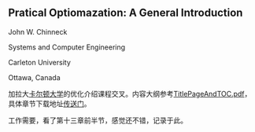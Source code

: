 ## Pratical Optiomazation: A General Introduction

John W. Chinneck

Systems and Computer Engineering

Carleton University

Ottawa, Canada


加拉大[卡尔顿大学](http://carleton.ca/)的优化介绍课程交叉。内容大纲参考[TitlePageAndTOC.pdf](TitlePageAndTOC.pdf)，具体章节下载地址[传送门](http://www.sce.carleton.ca/faculty/chinneck/po.html)。

工作需要，看了第十三章前半节，感觉还不错，记录于此。